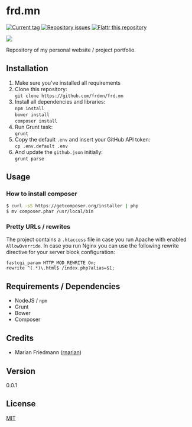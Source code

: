 # frd.mn

[![Current tag](http://img.shields.io/github/tag/frdmn/frd.mn.svg)](https://github.com/frdmn/frd.mn/tags) [![Repository issues](http://issuestats.com/github/frdmn/frd.mn/badge/issue)](http://issuestats.com/github/frdmn/frd.mn) [![Flattr this repository](http://api.flattr.com/button/flattr-badge-large.png)](https://flattr.com/submit/auto?user_id=frdmn&url=https://github.com/frdmn/frd.mn)

![](http://up.frd.mn/ItPzG.png)

Repository of my personal website / project portfolio.

## Installation

1. Make sure you've installed all requirements
2. Clone this repository:  
  `git clone https://github.com/frdmn/frd.mn`
3. Install all dependencies and libraries:  
  `npm install`  
  `bower install`  
  `composer install`
4. Run Grunt task:  
  `grunt`
5. Copy the default `.env` and insert your GitHub API token:  
  `cp .env.default .env`
6. And update the `github.json` initially:  
  `grunt parse`

## Usage

### How to install composer

```sh
$ curl -sS https://getcomposer.org/installer | php
$ mv composer.phar /usr/local/bin
```

### Pretty URLs / rewrites

The project contains a `.htaccess` file in case you run Apache with enabled `AllowOverride`. In case you run Nginx you can use the following rewrite directive for your server block configuration:

```
fastcgi_param HTTP_MOD_REWRITE On;
rewrite ^(.*)\.html$ /index.php?alias=$1;
```

## Requirements / Dependencies

* NodeJS / `npm`
* Grunt
* Bower
* Composer

## Credits

* Marian Friedmann ([rnarian](https://github.com/rnarian)) 

## Version

0.0.1

## License

[MIT](LICENSE)
